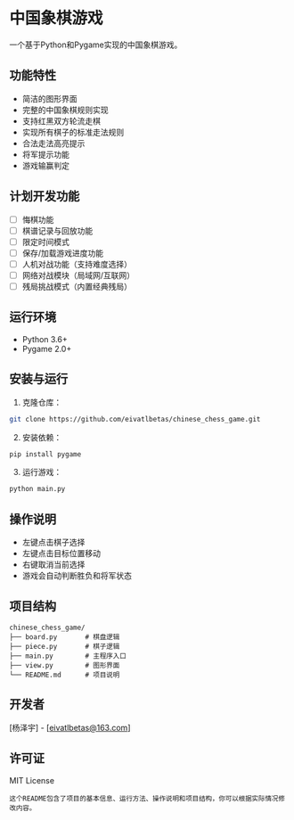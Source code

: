 # 中国象棋游戏

一个基于Python和Pygame实现的中国象棋游戏。

## 功能特性

- 简洁的图形界面
- 完整的中国象棋规则实现
- 支持红黑双方轮流走棋
- 实现所有棋子的标准走法规则
- 合法走法高亮提示
- 将军提示功能
- 游戏输赢判定

## 计划开发功能

- [ ] 悔棋功能
- [ ] 棋谱记录与回放功能
- [ ] 限定时间模式
- [ ] 保存/加载游戏进度功能
- [ ] 人机对战功能（支持难度选择）
- [ ] 网络对战模块（局域网/互联网）
- [ ] 残局挑战模式（内置经典残局）

## 运行环境

- Python 3.6+
- Pygame 2.0+

## 安装与运行

1. 克隆仓库：
```bash
git clone https://github.com/eivatlbetas/chinese_chess_game.git
```

2. 安装依赖：
```bash
pip install pygame
```

3. 运行游戏：
```bash
python main.py
```

## 操作说明

- 左键点击棋子选择
- 左键点击目标位置移动
- 右键取消当前选择
- 游戏会自动判断胜负和将军状态

## 项目结构

```
chinese_chess_game/
├── board.py       # 棋盘逻辑
├── piece.py       # 棋子逻辑 
├── main.py        # 主程序入口
├── view.py        # 图形界面
└── README.md      # 项目说明
```

## 开发者

[杨泽宇] - [eivatlbetas@163.com]

## 许可证

MIT License
```
这个README包含了项目的基本信息、运行方法、操作说明和项目结构，你可以根据实际情况修改内容。